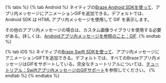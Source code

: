 {% tabs %}
{% tab Android %}
ネイティブの[Braze Android SDKを使って](https://github.com/braze-inc/braze-android-sdk)、アプリ内メッセージにアニメーションGIFを追加できる。デフォルトでは、Android SDK は HTML アプリ内メッセージを使用して GIF を表示します。

その他のアプリ内メッセージの場合は、カスタム画像ライブラリを使用する必要がある。詳しくは、[Androidアプリ内メッセージを参照のこと：GIF]({{site.baseurl}}/developer_guide/in_app_messages/gifs/?sdktab=android).
{% endtab %}

{% tab iOS %}
ネイティブの[Braze Swift SDKを使って](https://github.com/braze-inc/braze-swift-sdk)、アプリ内メッセージにアニメーションGIFTを追加できる。デフォルトでは、すべてのBrazeアプリ内メッセージはGIFをサポートしている。完全なチュートリアルについては、[チュートリアル：Swiftアプリ内メッセージのGIFサポート](https://braze-inc.github.io/braze-swift-sdk/tutorials/braze/c3-gif-support)を参照してください。
{% endtab %}
{% endtabs %}
